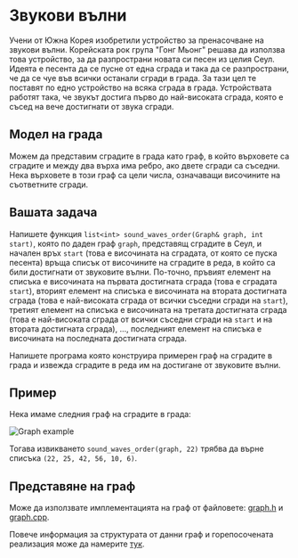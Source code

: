 Звукови вълни
=============

Учени от Южна Корея изобретили устройство за пренасочване на звукови вълни.
Корейската рок група "Гонг Мьонг" решава да използва това устройство, за да
разпространи новата си песен из целия Сеул. Идеята е песента да се пусне от
една сграда и така да се разпространи, че да се чуе във всички останали сгради
в града. За тази цел те поставят по едно устройство на всяка сграда в града.
Устройствата работят така, че звукът достига първо до най-високата сграда,
която е съсед на вече достигнати от звука сгради.

Модел на града
--------------
Можем да представим сградите в града като граф, в който върховете са сградите
и между два върха има ребро, ако двете сгради са съседни.
Нека върховете в този граф са цели числа, означаващи височините на съответните
сгради.

Вашата задача
-------------
Напишете функция `list<int> sound_waves_order(Graph& graph, int start)`,
която по даден граф `graph`, представящ сградите в Сеул, и начален връх
`start` (това е височината на сградата, от която се пуска песента) връща
списък от височините на сградите в реда, в който са били достигнати от
звуковите вълни. По-точно, пръвият елемент на списъка е височината на първата
достигната сграда (това е сградата `start`), вторият елемент на списъка е
височината на втората достигната сграда (това е най-високата сграда от всички
съседни сгради на `start`), третият елемент на списъка е височината на третата
достигната сграда (това е най-високата сграда от всички съседни сгради на
`start` и на втората достигната сграда), ..., последният елемент на списъка
е височината на последната достигната сграда.

Напишете програма която конструира примерен граф на сградите в града и извежда
сградите в реда им на достигане от звуковите вълни.

Пример
------
Нека имаме следния граф на сградите в града:

![Graph example](https://cdn.rawgit.com/dimitaruzunov/data-structures-fmi-2016/7fd63cec/homework/4/graph-example.svg 'Graph example')

Тогава извикването `sound_waves_order(graph, 22)` трябва да върне списъка
`(22, 25, 42, 56, 10, 6)`.

Представяне на граф
-------------------
Може да използвате имплементацията на граф от файловете:
[graph.h](graph.h) и [graph.cpp](graph.cpp).

Повече информация за структурата от данни граф и
горепосочената реализация може да намерите
[тук](../../practicum/graph/README.md).
